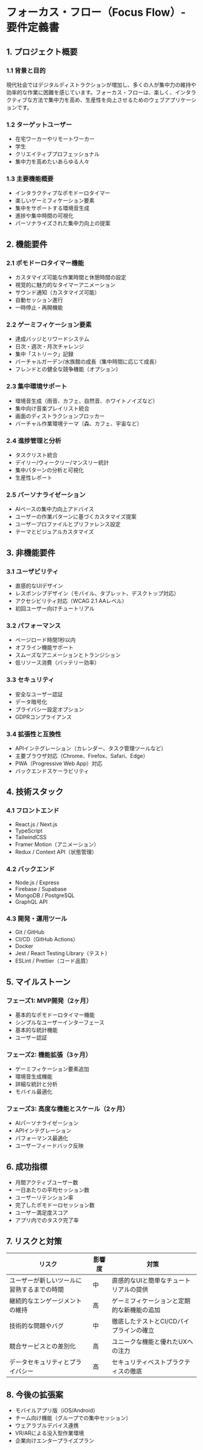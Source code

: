 # フォーカス・フロー（Focus Flow）- 要件定義書

## 1. プロジェクト概要

### 1.1 背景と目的
現代社会ではデジタルディストラクションが増加し、多くの人が集中力の維持や効率的な作業に困難を感じています。フォーカス・フローは、楽しく、インタラクティブな方法で集中力を高め、生産性を向上させるためのウェブアプリケーションです。

### 1.2 ターゲットユーザー
- 在宅ワーカーやリモートワーカー
- 学生
- クリエイティブプロフェッショナル
- 集中力を高めたいあらゆる人々

### 1.3 主要機能概要
- インタラクティブなポモドーロタイマー
- 楽しいゲーミフィケーション要素
- 集中をサポートする環境音生成
- 進捗や集中時間の可視化
- パーソナライズされた集中力向上の提案

## 2. 機能要件

### 2.1 ポモドーロタイマー機能
- カスタマイズ可能な作業時間と休憩時間の設定
- 視覚的に魅力的なタイマーアニメーション
- サウンド通知（カスタマイズ可能）
- 自動セッション進行
- 一時停止・再開機能

### 2.2 ゲーミフィケーション要素
- 達成バッジとリワードシステム
- 日次・週次・月次チャレンジ
- 集中「ストリーク」記録
- バーチャルガーデン/水族館の成長（集中時間に応じて成長）
- フレンドとの健全な競争機能（オプション）

### 2.3 集中環境サポート
- 環境音生成（雨音、カフェ、自然音、ホワイトノイズなど）
- 集中向け音楽プレイリスト統合
- 画面のディストラクションブロッカー
- バーチャル作業環境テーマ（森、カフェ、宇宙など）

### 2.4 進捗管理と分析
- タスクリスト統合
- デイリー/ウィークリー/マンスリー統計
- 集中パターンの分析と可視化
- 生産性レポート

### 2.5 パーソナライゼーション
- AIベースの集中力向上アドバイス
- ユーザーの作業パターンに基づくカスタマイズ提案
- ユーザープロファイルとプリファレンス設定
- テーマとビジュアルカスタマイズ

## 3. 非機能要件

### 3.1 ユーザビリティ
- 直感的なUIデザイン
- レスポンシブデザイン（モバイル、タブレット、デスクトップ対応）
- アクセシビリティ対応（WCAG 2.1 AAレベル）
- 初回ユーザー向けチュートリアル

### 3.2 パフォーマンス
- ページロード時間1秒以内
- オフライン機能サポート
- スムーズなアニメーションとトランジション
- 低リソース消費（バッテリー効率）

### 3.3 セキュリティ
- 安全なユーザー認証
- データ暗号化
- プライバシー設定オプション
- GDPRコンプライアンス

### 3.4 拡張性と互換性
- APIインテグレーション（カレンダー、タスク管理ツールなど）
- 主要ブラウザ対応（Chrome、Firefox、Safari、Edge）
- PWA（Progressive Web App）対応
- バックエンドスケーラビリティ

## 4. 技術スタック

### 4.1 フロントエンド
- React.js / Next.js
- TypeScript
- TailwindCSS
- Framer Motion（アニメーション）
- Redux / Context API（状態管理）

### 4.2 バックエンド
- Node.js / Express
- Firebase / Supabase
- MongoDB / PostgreSQL
- GraphQL API

### 4.3 開発・運用ツール
- Git / GitHub
- CI/CD（GitHub Actions）
- Docker
- Jest / React Testing Library（テスト）
- ESLint / Prettier（コード品質）

## 5. マイルストーン

### フェーズ1: MVP開発（2ヶ月）
- 基本的なポモドーロタイマー機能
- シンプルなユーザーインターフェース
- 基本的な統計機能
- ユーザー認証

### フェーズ2: 機能拡張（3ヶ月）
- ゲーミフィケーション要素追加
- 環境音生成機能
- 詳細な統計と分析
- モバイル最適化

### フェーズ3: 高度な機能とスケール（2ヶ月）
- AIパーソナライゼーション
- APIインテグレーション
- パフォーマンス最適化
- ユーザーフィードバック反映

## 6. 成功指標

- 月間アクティブユーザー数
- 一日あたりの平均セッション数
- ユーザーリテンション率
- 完了したポモドーロセッション数
- ユーザー満足度スコア
- アプリ内でのタスク完了率

## 7. リスクと対策

| リスク | 影響度 | 対策 |
|--------|--------|------|
| ユーザーが新しいツールに習熟するまでの時間 | 中 | 直感的なUIと簡単なチュートリアルの提供 |
| 継続的なエンゲージメントの維持 | 高 | ゲーミフィケーションと定期的な新機能の追加 |
| 技術的な問題やバグ | 中 | 徹底したテストとCI/CDパイプラインの確立 |
| 競合サービスとの差別化 | 高 | ユニークな機能と優れたUXへの注力 |
| データセキュリティとプライバシー | 高 | セキュリティベストプラクティスの徹底 |

## 8. 今後の拡張案

- モバイルアプリ版（iOS/Android）
- チーム向け機能（グループでの集中セッション）
- ウェアラブルデバイス連携
- VR/ARによる没入型作業環境
- 企業向けエンタープライズプラン

